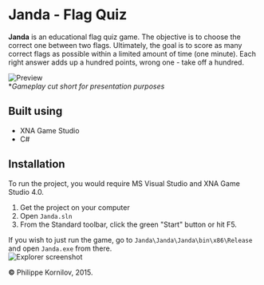 # Janda - Flag Quiz

**Janda** is an educational flag quiz game. The objective is to choose the correct one between two flags. Ultimately, the goal is to score as many correct flags as possible within a limited amount of time (one minute). Each right answer adds up a hundred points, wrong one - take off a hundred.

![Preview](ChristmasBreakout/ChristmasBreakoutContent/images/win.gif?raw=true)
<br>**Gameplay cut short for presentation purposes*

Built using
-----------
* XNA Game Studio
* C#

Installation
------------
To run the project, you would require MS Visual Studio and XNA Game Studio 4.0.
 1. Get the project on your computer
 2. Open `Janda.sln`
 3. From the Standard toolbar, click the green "Start" button or hit F5.

If you wish to just run the game, go to `Janda\Janda\Janda\bin\x86\Release` and open `Janda.exe` from there.<br>
![Explorer screenshot](http://i.imgur.com/4mywCq1.png?raw=true)

**&copy;** Philippe Kornilov, 2015.
